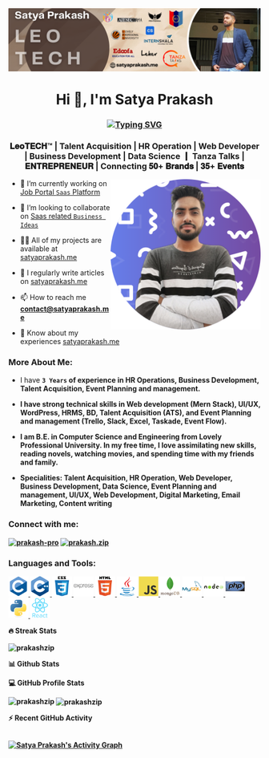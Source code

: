 <img src="./img/banner.png" align="center" />
<h1 align="center">Hi 👋, I'm Satya Prakash</h1>
<h3 align="center"><a href="https://git.io/typing-svg"><img src="https://readme-typing-svg.herokuapp.com?font=Fira+Code&pause=1000&center=true&vCenter=true&width=435&lines=Entrepreneur;HR+Opperations;Talent+Acquisition;Data+Science+Trainee" alt="Typing SVG" /></a></h3>
<h3 align="center">𝐋𝐞𝐨𝐓𝐄𝐂𝐇™ | Talent Acquisition | HR Operation | Web Developer | Business Development | Data Science ┃ Tanza Talks | 𝐄𝐍𝐓𝐑𝐄𝐏𝐑𝐄𝐍𝐄𝐔𝐑 | Connecting 𝟓𝟎+ 𝐁𝐫𝐚𝐧𝐝𝐬 | 𝟑𝟓+ 𝐄𝐯𝐞𝐧𝐭𝐬</h3>

<img src="./img/profile.png" width="300" align="right" />

- 🔭 I’m currently working on [Job Portal `Saas` Platform](https://satyaprakash.me)

- 👯 I’m looking to collaborate on [Saas related `Business Ideas`](https://satyaprakash.me)

- 👨‍💻 All of my projects are available at [satyaprakash.me](https://satyaprakash.me)

- 📝 I regularly write articles on [satyaprakash.me](https://satyaprakash.me)

- 📫 How to reach me **contact@satyaprakash.me**

- 📄 Know about my experiences [satyaprakash.me](https://satyaprakash.me)

<h3 align="left">More About Me:</h3>
<p align="left">
  
- I have <b>`3 Years`<b> of experience in HR Operations, Business Development, Talent Acquisition, Event Planning and management.

- I have strong technical skills in Web development (Mern Stack), UI/UX, WordPress, HRMS, BD, Talent Acquisition (ATS), and Event Planning and management (Trello, Slack, Excel, Taskade, Event Flow).

- I am B.E. in Computer Science and Engineering from Lovely Professional University.
In my free time, I love assimilating new skills, reading novels, watching movies, and spending time with my friends and family.

- <b>Specialities:</b> Talent Acquisition, HR Operation, Web Developer, Business Development, Data Science, Event Planning and management, UI/UX, Web Development, Digital Marketing, Email Marketing, Content writing

<h3 align="left">Connect with me:</h3>
<p align="left">
<a href="https://linkedin.com/in/prakash-pro" target="blank"><img align="center" src="https://raw.githubusercontent.com/rahuldkjain/github-profile-readme-generator/master/src/images/icons/Social/linked-in-alt.svg" alt="prakash-pro" height="30" width="40" /></a>
<a href="https://instagram.com/prakash.zip" target="blank"><img align="center" src="https://raw.githubusercontent.com/rahuldkjain/github-profile-readme-generator/master/src/images/icons/Social/instagram.svg" alt="prakash.zip" height="30" width="40" /></a>
</p>

<h3 align="left">Languages and Tools:</h3>
<p align="left"> <a href="https://www.cprogramming.com/" target="_blank" rel="noreferrer"> <img src="https://raw.githubusercontent.com/devicons/devicon/master/icons/c/c-original.svg" alt="c" width="40" height="40"/> </a> <a href="https://www.w3schools.com/cpp/" target="_blank" rel="noreferrer"> <img src="https://raw.githubusercontent.com/devicons/devicon/master/icons/cplusplus/cplusplus-original.svg" alt="cplusplus" width="40" height="40"/> </a> <a href="https://www.w3schools.com/css/" target="_blank" rel="noreferrer"> <img src="https://raw.githubusercontent.com/devicons/devicon/master/icons/css3/css3-original-wordmark.svg" alt="css3" width="40" height="40"/> </a> <a href="https://expressjs.com" target="_blank" rel="noreferrer"> <img src="https://raw.githubusercontent.com/devicons/devicon/master/icons/express/express-original-wordmark.svg" alt="express" width="40" height="40"/> </a> <a href="https://www.w3.org/html/" target="_blank" rel="noreferrer"> <img src="https://raw.githubusercontent.com/devicons/devicon/master/icons/html5/html5-original-wordmark.svg" alt="html5" width="40" height="40"/> </a> <a href="https://www.java.com" target="_blank" rel="noreferrer"> <img src="https://raw.githubusercontent.com/devicons/devicon/master/icons/java/java-original.svg" alt="java" width="40" height="40"/> </a> <a href="https://developer.mozilla.org/en-US/docs/Web/JavaScript" target="_blank" rel="noreferrer"> <img src="https://raw.githubusercontent.com/devicons/devicon/master/icons/javascript/javascript-original.svg" alt="javascript" width="40" height="40"/> </a> <a href="https://www.mongodb.com/" target="_blank" rel="noreferrer"> <img src="https://raw.githubusercontent.com/devicons/devicon/master/icons/mongodb/mongodb-original-wordmark.svg" alt="mongodb" width="40" height="40"/> </a> <a href="https://www.mysql.com/" target="_blank" rel="noreferrer"> <img src="https://raw.githubusercontent.com/devicons/devicon/master/icons/mysql/mysql-original-wordmark.svg" alt="mysql" width="40" height="40"/> </a> <a href="https://nodejs.org" target="_blank" rel="noreferrer"> <img src="https://raw.githubusercontent.com/devicons/devicon/master/icons/nodejs/nodejs-original-wordmark.svg" alt="nodejs" width="40" height="40"/> </a> <a href="https://www.php.net" target="_blank" rel="noreferrer"> <img src="https://raw.githubusercontent.com/devicons/devicon/master/icons/php/php-original.svg" alt="php" width="40" height="40"/> </a> <a href="https://www.python.org" target="_blank" rel="noreferrer"> <img src="https://raw.githubusercontent.com/devicons/devicon/master/icons/python/python-original.svg" alt="python" width="40" height="40"/> </a> <a href="https://reactjs.org/" target="_blank" rel="noreferrer"> <img src="https://raw.githubusercontent.com/devicons/devicon/master/icons/react/react-original-wordmark.svg" alt="react" width="40" height="40"/> </a> </p>

🔥 Streak Stats

<p><img align="center" src="https://github-readme-streak-stats.herokuapp.com/?user=prakashzip&theme=algolia" alt="prakashzip" /></p>

📊 Github Stats

  <b>💻 GitHub Profile Stats</b>

<p><img align="left" src="https://github-readme-stats.vercel.app/api/top-langs?username=prakashzip&show_icons=true&locale=en&layout=compact&theme=algolia" alt="prakashzip" /></p>

<p>&nbsp;<img align="center" src="https://github-readme-stats.vercel.app/api?username=prakashzip&show_icons=true&locale=en&theme=algolia" alt="prakashzip" height="165" /></p>

<b>⚡ Recent GitHub Activity</b>
  
  <br/>
   <a href="https://github.com/prakashzip"><img alt="Satya Prakash's Activity Graph" src="https://activity-graph.herokuapp.com/graph?username=prakashzip&custom_title=prakash's%20Contribution%20Graph&theme=react-dark" /></a>
  <br/>
<!---
PrakashZip/PrakashZip is a ✨ special ✨ repository because its `README.md` (this file) appears on your GitHub profile.
You can click the Preview link to take a look at your changes.
--->
